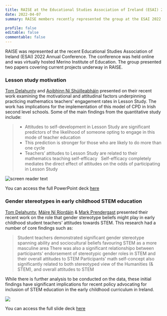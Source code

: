 ```yaml
---
title: RAISE at the Educational Studies Association of Ireland (ESAI) 2022 Annual Conference
date: 2022-04-07
summary: RAISE members recently represented the group at the ESAI 2022 annual conference, hosted by Merino Institute of Education. Members presented two papers concerning their recent work on Lesson Study as a professional development model and on the issue of gender stereotyping in early childhood STEM education. 

profile: false
editable: false
commentable: false
---
```


RAISE was represented at the recent Educational Studies Association of Ireland (ESAI) 2022 Annual Conference. The conference was held online and was virtually hosted Merino Institute of Education. The group presented two papers covering current projects underway in RAISE.

<!--more-->


### Lesson study motivation
[Tom Delahunty](../../authors/admin/_index.md) and [Aoibhinn Ní Shúilleabháin](../../authors/Aoibhinn/_index.md) presented on their recent work examining the motivational and attitudinal factors underpinning practicing mathematics teachers' engagement rates in Lesson Study. The work has implications for the implementation of this model of CPD in Irish second level schools. Some of the main findings from the quantitative study include:
> - Attitudes to self-development in Lesson Study are significant predictors of the likelihood of someone opting to engage in this mode of teacher education
> - This prediction is stronger for those who are likely to do more than one cycle 
> - Teachers’ attitudes to Lesson Study are related to their mathematics teaching self-efficacy 
 Self-efficacy completely mediates the direct effect of attitudes on the odds of participating in Lesson Study 

![screen reader text](ESAILS22.JPG)

You can access the full PowerPoint deck [here](https://www.dropbox.com/s/ncga92s7rv30xiq/ESAI%20Pres%201.pdf?dl=0)

### Gender stereotypes in early childhood STEM education
[Tom Delahunty](../../authors/admin/_index.md), [Máire Ní Ríordáin](../../authors/Maire/_index.md) & [Mark Prendergast](../../authors/Mark/_index.md) presented their recent work on the role that gender stereotype beliefs might play in early childhood student teachers' attitudes towards STEM. This research had a number of core findings such as:
> Student teachers demonstrated significant gender stereotype spanning ability and sociocultural beliefs favouring STEM as a more masculine area
> There was also a significant relationshipo between participants' endorsement of stereotypic gender roles in STEM and their overall attitudes to STEM
> Participants’ math self-concept also significantly related to both stereotyped view of the Humanities (& STEM), and overall attitudes to STEM

While there is further analysis to be conducted on the data, these initial findings have significant implications for recent policy advocating for inclusion of STEM education in the early childhood curriculum in Ireland. 

![](ESAIGS22.jpg) 

You can access the full slide deck [here](https://www.dropbox.com/s/01fvz46b4yl50s9/ESAI22%20Pres%20V1.pdf?dl=0)





